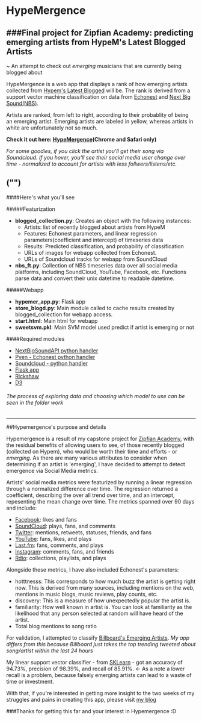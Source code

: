 HypeMergence
======================

###Final project for Zipfian Academy: predicting emerging artists from HypeM's Latest Blogged Artists
--------------------------------------
~ An attempt to check out *emerging* musicians that are currently being blogged about

HypeMergence is a web app that displays a rank of how emerging artists collected from [Hypem's Latest Blogged](http://hypem.com/latest/noremix) will be. The rank is derived from a support vector machine classification on data from [Echonest](http://the.echonest.com/) and [Next Big Sound(NBS)](https://www.nextbigsound.com/).

Artists are ranked, from left to right, according to their probablity of being an emerging artist. Emerging artists are labeled in yellow, whereas artists in white are unfortunately not so much. 

**Check it out here: [HypeMergence](http://bit.ly/1nYCk7q)(Chrome and Safari only)**

*For some goodies, if you click the artist you'll get their song via Soundcloud. If you hover, you'll see their social media user change over time - normalized to account for artists with less follwers/listens/etc.*

("")
--------------------------------------
####Here's what you'll see

#####Featurization

- **blogged_collection.py**: Creates an object with the following instances: 
	- Artists: list of recently blogged about artists from HypeM
	- Features: Echonest parameters, and linear regression parameters(coefficient and intercept) of timeseries data
	- Results: Predicted classification, and probability of classification 
	- URLs of images for webapp collected from Echonest.
	- URLs of Soundcloud tracks for webapp from SoundCloud
- **nbs_ft.py**: Collection of NBS timeseries data over all social media platforms, including SoundCloud, YouTube, Facebook, etc. Functions parse data and convert their unix datetime to readable datetime. 

#####Webapp

- **hypemer_app.py**: Flask app
- **store_blogd.py**: Main module called to cache results created by blogged_collection for webapp access. 
- **start.html**: Main html for webapp
- **sweetsvm.pkl**: Main SVM model used predict if artist is emerging or not

####Required modules
* [NextBigSoundAPI python handler](https://github.com/buckheroux/NBS-API-Python)
* [Pyen - Echonest python handler](https://github.com/echonest/pyen)
* [Soundcloud - python handler](https://github.com/soundcloud/soundcloud-python)
* [Flask app](http://flask.pocoo.org/)
* [Rickshaw](https://github.com/shutterstock/rickshaw)
* [D3](https://d3js.org/)

###### *The process of exploring data and choosing which model to use can be seen in the folder work* 


----------------

##Hypemergence's purpose and details

Hypemergence is a result of my capstone project for [Zipfian Academy](http://www.zipfianacademy.com/), with the residual benefits of allowing users to see, of those recently blogged (collected on Hypem), who would be worth their time and efforts - or *emerging*. As there are many various attributes to consider when determining if an artist is 'emerging', I have decided to attempt to detect emergence via Social Media metrics. 

Artists' social media metrics were featurized by running a linear regression through a normalized difference over time. The regression returned a coefficient, describing the over all trend over time, and an intercept, repesenting the mean change over time. The metrics spanned over 90 days and include:
- <u>Facebook</u>: likes and fans
- <u>SoundCloud</u>: plays, fans, and comments
- <u>Twitter</u>: mentions, retweets, statuses, friends, and fans
- <u>YouTube</u>: fans, likes, and plays
- <u>Last.fm</u>: fans, comments, and plays
- <u>Instagram</u>: comments, fans, and friends 
- <u>Rdio</u>: collections, playlists, and plays
	 
Alongside these metrics, I have also included Echonest's parameters:
- hotttnesss: This corresponds to how much buzz the artist is getting right now. This is derived from many sources, including mentions on the web, mentions in music blogs, music reviews, play counts, etc.
- discovery: This is a measure of how unexpectedly popular the artist is.
- familiarity: How well known in artist is. You can look at familiarity as the likelihood that any person selected at random will have heard of the artist.
- Total blog mentions to song ratio 

For validation, I attempted to classify [Billboard's Emerging Artists](http://realtime.billboard.com/?chart=emergingartists). *My app differs from this because Billboard just takes the top trending tweeted about song/artist within the last 24 hours*

My linear support vector classifier - from [SKLearn](http://scikit-learn.org/stable/modules/generated/sklearn.svm.SVC.html) - got an accuracy of 94.73%, precision of 98.39%, and recall of 85.91%. <- As a note a lower recall is a problem, because falsely emerging artists can lead to a waste of time or investment. 

With that, if you're interested in getting more insight to the two weeks of my struggles and pains in creating this app, please visit [my blog](www.medium.com/@dubtran)

###Thanks for getting this far and your interest in Hypemergence :D 